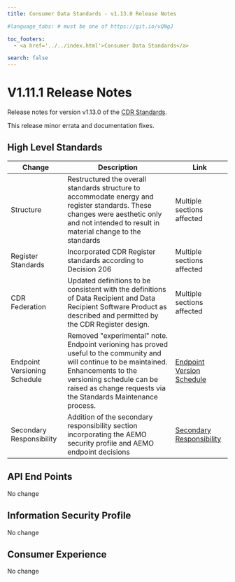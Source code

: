 ```yaml
---
title: Consumer Data Standards - v1.13.0 Release Notes

#language_tabs: # must be one of https://git.io/vQNgJ

toc_footers:
  - <a href='../../index.html'>Consumer Data Standards</a>

search: false
---
```


# V1.11.1 Release Notes
Release notes for version v1.13.0 of the [CDR Standards](../../index.html).

This release minor errata and documentation fixes.

## High Level Standards

|Change|Description|Link|
|------|-----------|----|
| Structure | Restructured the overall standards structure to accommodate energy and register standards.  These changes were aesthetic only and not intended to result in material change to the standards | Multiple sections affected |
| Register Standards | Incorporated CDR Register standards according to Decision 206 | Multiple sections affected |
| CDR Federation | Updated definitions to be consistent with the definitions of Data Recipient and Data Recipient Software Product as described and permitted by the CDR Register design. | Multiple sections affected |
| Endpoint Versioning Schedule | Removed "experimental" note. Endpoint verioning has proved useful to the community and will continue to be maintained. Enhancements to the versioning schedule can be raised as change requests via the Standards Maintenance process. | [Endpoint Version Schedule](../../#endpoint-version-schedule) |
| Secondary Responsibility | Addition of the secondary responsibility section incorporating the AEMO security profile and AEMO endpoint decisions | [Secondary Responsibility](../../#secondary-responsibility)

## API End Points

No change

## Information Security Profile

No change

## Consumer Experience

No change
